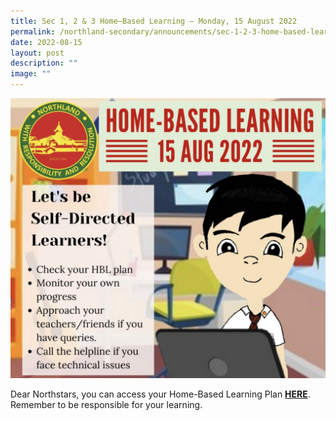 ```yaml
---
title: Sec 1, 2 & 3 Home–Based Learning – Monday, 15 August 2022
permalink: /northland-secondary/announcements/sec-1-2-3-home-based-learning-monday-15-august-2022/
date: 2022-08-15
layout: post
description: ""
image: ""
---
```

<img src="/images/a2.jpg">
<p>Dear Northstars, you can access your Home-Based Learning Plan&nbsp;<a href="/student-matters/home-based-learning-guide" target="_blank" rel="noopener"><strong>HERE</strong></a>. Remember to be responsible for your learning.</p>